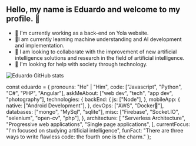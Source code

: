 ## Hello, my name is Eduardo and welcome to my profile. 👋
- 🔭 I'm currently working as a back-end on Yola website.
- 🌱I am currently learning machine understanding and AI development and implementation.
- 👯 I am looking to collaborate with the improvement of new artificial intelligence solutions and research in the field of artificial intelligence.
- 🤔 I'm looking for help with society through technology.

![Eduardo GitHub stats](https://github-readme-stats.vercel.app/api?username=WizEDPill&show_icons=true&theme=radical)

const eduardo = {
  pronouns: "He" | "Him",
  code: ["Javascript", "Python", "C#", "PHP", "Angular"],
  askMeAbout: ["web dev", "tech", "app dev", "photography"],
  technologies: {
    backEnd: {
      js: ["Node"],
    },
    mobileApp: {
      native: ["Android Development"],
    },
    devOps: ["AWS", "Docker🐳"],
    databases: ["mongo", "MySql", "sqlite"],
    misc: ["Firebase", "Socket.IO", "selenium", "open-cv", "php"],
  },
  architecture: [
    "Serverless Architecture",
    "Progressive web applications",
    "Single page applications",
  ],
  currentFocus: "I'm focused on studying artificial intelligence",
  funFact: "There are three ways to write flawless code: the fourth one is the charm."
};
